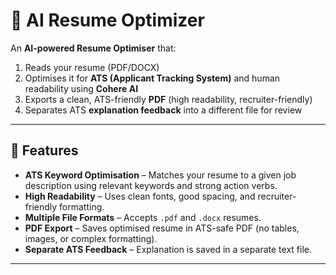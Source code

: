 # 📄 AI Resume Optimizer

An **AI-powered Resume Optimiser** that:
1. Reads your resume (PDF/DOCX)
2. Optimises it for **ATS (Applicant Tracking System)** and human readability using **Cohere AI**
3. Exports a clean, ATS-friendly **PDF** (high readability, recruiter-friendly)
4. Separates ATS **explanation feedback** into a different file for review

---

## 🚀 Features
- **ATS Keyword Optimisation** – Matches your resume to a given job description using relevant keywords and strong action verbs.
- **High Readability** – Uses clean fonts, good spacing, and recruiter-friendly formatting.
- **Multiple File Formats** – Accepts `.pdf` and `.docx` resumes.
- **PDF Export** – Saves optimised resume in ATS-safe PDF (no tables, images, or complex formatting).
- **Separate ATS Feedback** – Explanation is saved in a separate text file.

---


